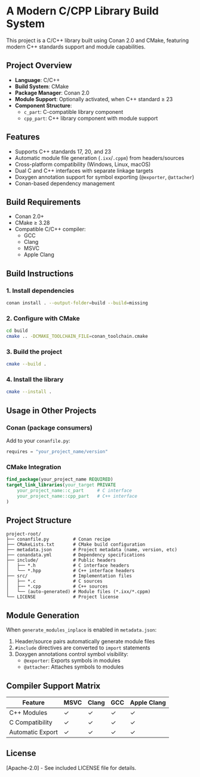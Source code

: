 # A Modern C/CPP Library Build System

This project is a C/C++ library built using Conan 2.0 and CMake, featuring modern C++ standards support and module capabilities.

## Project Overview
- **Language**: C/C++
- **Build System**: CMake
- **Package Manager**: Conan 2.0
- **Module Support**: Optionally activated, when C++ standard ≥ 23
- **Component Structure**:
    - `c_part`: C-compatible library component
    - `cpp_part`: C++ library component with module support

## Features
- Supports C++ standards 17, 20, and 23
- Automatic module file generation (`.ixx`/`.cppm`) from headers/sources
- Cross-platform compatibility (Windows, Linux, macOS)
- Dual C and C++ interfaces with separate linkage targets
- Doxygen annotation support for symbol exporting (`@exporter`, `@attacher`)
- Conan-based dependency management

## Build Requirements
- Conan 2.0+
- CMake ≥ 3.28
- Compatible C/C++ compiler:
    - GCC
    - Clang
    - MSVC
    - Apple Clang

## Build Instructions

### 1. Install dependencies
```bash
conan install . --output-folder=build --build=missing
```

### 2. Configure with CMake
```bash
cd build
cmake .. -DCMAKE_TOOLCHAIN_FILE=conan_toolchain.cmake
```

### 3. Build the project
```bash
cmake --build .
```

### 4. Install the library
```bash
cmake --install .
```

## Usage in Other Projects

### Conan (package consumers)
Add to your `conanfile.py`:
```python
requires = "your_project_name/version"
```

### CMake Integration
```cmake
find_package(your_project_name REQUIRED)
target_link_libraries(your_target PRIVATE
    your_project_name::c_part     # C interface
    your_project_name::cpp_part   # C++ interface
)
```

## Project Structure
```
project-root/
├── conanfile.py         # Conan recipe
├── CMakeLists.txt       # CMake build configuration
├── metadata.json        # Project metadata (name, version, etc)
├── conandata.yml        # Dependency specifications
├── include/             # Public headers
│   ├── *.h              # C interface headers
│   └── *.hpp            # C++ interface headers
├── src/                 # Implementation files
│   ├── *.c              # C sources
│   ├── *.cpp            # C++ sources
│   └── (auto-generated) # Module files (*.ixx/*.cppm)
└── LICENSE              # Project license
```

## Module Generation
When `generate_modules_inplace` is enabled in `metadata.json`:
1. Header/source pairs automatically generate module files
2. `#include` directives are converted to `import` statements
3. Doxygen annotations control symbol visibility:
    - `@exporter`: Exports symbols in modules
    - `@attacher`: Attaches symbols to modules

## Compiler Support Matrix
| Feature          | MSVC | Clang | GCC | Apple Clang |
|------------------|------|-------|-----|-------------|
| C++ Modules      | ✓    | ✓     | ✓   | ✓           |
| C Compatibility  | ✓    | ✓     | ✓   | ✓           |
| Automatic Export | ✓    | ✓     | ✓   | ✓           |

## License
[Apache-2.0] - See included LICENSE file for details.